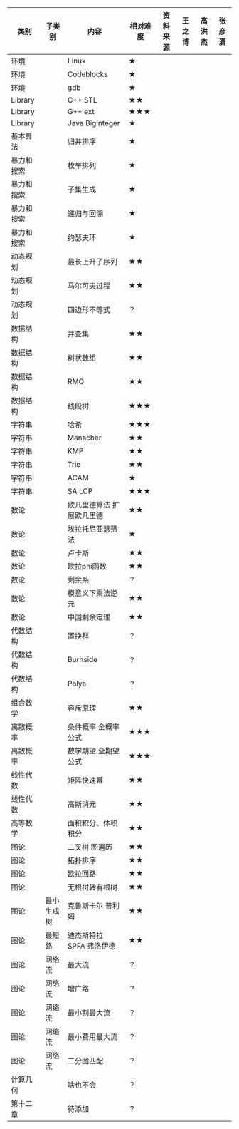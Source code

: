 类别|子类别|内容|相对难度|资料来源|王之博|高洪杰|张彦潇
---|---|---|---|---|---|---|---
环境||Linux|★||||
环境||Codeblocks|★||||
环境||gdb|★||||
Library||C++ STL|★★||||
Library||G++ ext|★★★||||
Library||Java BigInteger|★||||
基本算法||归并排序|★||||
暴力和搜索||枚举排列|★||||
暴力和搜索||子集生成|★||||
暴力和搜索||递归与回溯|★||||
暴力和搜索||约瑟夫环|★||||
动态规划||最长上升子序列|★★||||
动态规划||马尔可夫过程|★★||||
动态规划||四边形不等式|？||||
数据结构||并查集|★★||||
数据结构||树状数组|★★||||
数据结构||RMQ|★★||||
数据结构||线段树|★★★||||
字符串||哈希|★★★||||
字符串||Manacher|★★||||
字符串||KMP|★★||||
字符串||Trie|★★||||
字符串||ACAM|★||||
字符串||SA LCP|★★★||||
数论||欧几里德算法 扩展欧几里德|★★||||
数论||埃拉托尼亚瑟筛法|★||||
数论||卢卡斯|★★||||
数论||欧拉phi函数|★★||||
数论||剩余系|？||||
数论||模意义下乘法逆元|★★||||
数论||中国剩余定理|★★||||
代数结构||置换群|？||||
代数结构||Burnside|？||||
代数结构||Polya|？||||
组合数学||容斥原理|★★||||
离散概率||条件概率 全概率公式|★★★||||
离散概率||数学期望 全期望公式|★★★||||
线性代数||矩阵快速幂|★★||||
线性代数||高斯消元|★★||||
高等数学||面积积分、体积积分|★★||||
图论||二叉树 图遍历|★★||||
图论||拓扑排序|★★||||
图论||欧拉回路|★★||||
图论||无根树转有根树|★★||||
图论|最小生成树|克鲁斯卡尔 普利姆|★★||||
图论|最短路|迪杰斯特拉 SPFA 弗洛伊德|★★||||
图论|网络流|最大流|？||||
图论|网络流|增广路|？||||
图论|网络流|最小割最大流|？||||
图论|网络流|最小费用最大流|？||||
图论|网络流|二分图匹配|？||||
计算几何||啥也不会|？||||
第十二章||待添加|？||||
